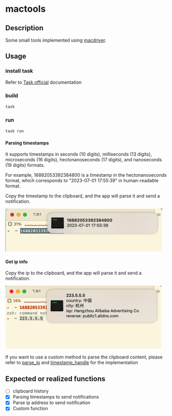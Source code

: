<!--
 * Copyright (c) 2023 by jimyag, All Rights Reserved. 
 * Licensed under the MIT License. See LICENSE file in the project root for license information.
-->
# mactools

## Description

Some small tools implemented using [macdriver](https://github.com/progrium/macdriver).

## Usage

### install task

Refer to [Task official](https://taskfile.dev/installation/) documentation

### build

```bash
task 
```

### run

```bash
task run
``` 

#### Parsing timestamps

It supports timestamps in seconds (10 digits), milliseconds (13 digits), microseconds (16 digits), hectonanoseconds (17 digits), and nanoseconds (19 digits) formats.  

For example, 16882053392384800 is a timestamp in the hectonanoseconds format, which corresponds to "2023-07-01 17:55:39" in human-readable format.

Copy the timestamp to the clipboard, and the app will parse it and send a notification.

![parse timestamp](parse-ts.png)

#### Get ip info  

Copy the ip to the clipboard, and the app will parse it and send a notification.  

![get ip](parse-ip.png)


If you want to use a custom method to parse the clipboard content, please refer to [parse_ip](app/parse_ip_handle.go) and [timestamp_handle](app/timestamp_handle.go) for the implementation

## Expected or realized functions

- [ ] clipboard history
- [x] Parsing timestamps to send notifications
- [x] Parse ip address to send notification
- [x] Custom function
